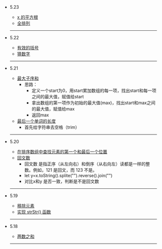 - 5.23
   - [ x 的平方根](https://leetcode-cn.com/problems/sqrtx/)
   - [  全排列](https://leetcode-cn.com/problems/permutations/submissions/)
  
    -----
- 5.22
   - [ 有效的括号](https://leetcode-cn.com/problems/valid-parentheses/)
   - [猜数字](https://leetcode-cn.com/problems/guess-numbers/)
    -----
    
- 5.21
   - [ 最大子序和](https://leetcode-cn.com/problems/maximum-subarray/)
       - 思路：
         - 定义一个start为0，用start累加数组的每一项，找出start和每一项之间的最大值，赋值给start
         - 拿出数组的第一项作为初始的最大值(max)，找出start和max之间的最大值，赋值给max
         - 返回max
   - [最后一个单词的长度](https://leetcode-cn.com/problems/length-of-last-word/)
       - 首先给字符串去空格（trim）
    -----
- 5.20
   - [在排序数组中查找元素的第一个和最后一个位置](https://leetcode-cn.com/problems/find-first-and-last-position-of-element-in-sorted-array/)
   - [回文数](https://leetcode-cn.com/problems/palindrome-number/)
       - 回文数 是指正序（从左向右）和倒序（从右向左）读都是一样的整数。例如，121 是回文，而 123 不是。
       - let y=x.toString().splite("").reverse().join("")
       - 对比x和y 是否一致，判断是不是回文数
    -----
- 5.19
   - [移除元素](https://leetcode-cn.com/problems/remove-element/)
   - [实现 strStr() 函数](https://leetcode-cn.com/problems/implement-strstr/)
    -----
  
- 5.18
   - [两数之和](https://leetcode-cn.com/problems/two-sum/)
  -----










